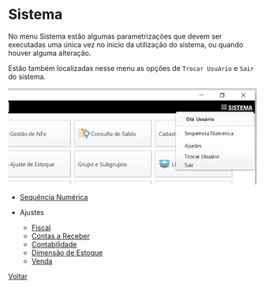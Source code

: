 # Sistema

No menu Sistema estão algumas parametrizações que devem ser executadas uma única vez no início da utilização do sistema, ou quando houver alguma alteração.

Estão também localizadas nesse menu as opções de `Trocar Usuário` e `Sair` do sistema.

![](images/sistema.jpg)

- [Sequência Numérica](sequencia_numerica)

  

- Ajustes
  
  - [Fiscal](ajustes_fiscal.md)
  - [Contas a Receber](ajustes_contas_receber.md)
  - [Contabilidade](ajustes_contabilidade.md)
  - [Dimensão de Estoque](ajustes_dimensao_estoque.md)
  - [Venda](ajustes_venda.md)



[Voltar](index.md)

